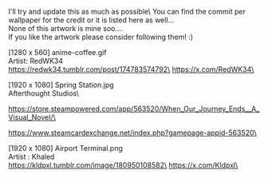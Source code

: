 I'll try and update this as much as possible\ 
You can find the commit per wallpaper for the credit or it is listed here as well...\
None of this artwork is mine soo....\
If you like the artwork please consider following them! :)


[1280 x 560] anime-coffee.gif\
Artist: RedWK34\
https://redwk34.tumblr.com/post/174783574792\
https://x.com/RedWK34\

[1920 x 1080]  Spring Station.jpg\
Afterthought Studios\

https://store.steampowered.com/app/563520/When_Our_Journey_Ends__A_Visual_Novel/\

https://www.steamcardexchange.net/index.php?gamepage-appid-563520\


[1920 x 1080] Airport Terminal.png\
Artist : Khaled\
https://kldpxl.tumblr.com/image/180950108582\
https://x.com/Kldpxl\

